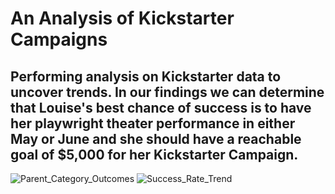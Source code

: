 # An Analysis of Kickstarter Campaigns
Performing analysis on Kickstarter data to uncover trends.
In our findings we can determine that Louise's best chance of success is to have her playwright theater performance in either May or June and she should have a reachable goal of $5,000 for her Kickstarter Campaign.
---
![Parent_Category_Outcomes](Desktop/Classwork/Crowd_Funding_Analysis/Parent_Category_Outcomes.png)
![Success_Rate_Trend](Desktop/Classwork/Crowd_Funding_Analysis/Success_Rate_Trend.png)
